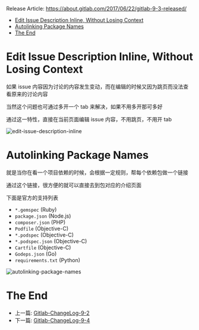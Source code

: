 Release Article: https://about.gitlab.com/2017/06/22/gitlab-9-3-released/

<!-- TOC -->

- [Edit Issue Description Inline, Without Losing Context](#edit-issue-description-inline-without-losing-context)
- [Autolinking Package Names](#autolinking-package-names)
- [The End](#the-end)

<!-- /TOC -->

# Edit Issue Description Inline, Without Losing Context

如果 issue 内容因为讨论的内容发生变动，而在编辑的时候又因为跳页而没法查看原来的讨论内容

当然这个问题也可通过多开一个 tab 来解决，如果不用多开那可多好

通过这一特性，直接在当前页面编辑 issue 内容，不用跳页，不用开 tab

![edit-issue-description-inline](http://om4h4iqhe.bkt.clouddn.com/edit-issue-description-inline.gif)

# Autolinking Package Names

就是当你在看一个项目依赖的时候，会根据一定规则，帮每个依赖包做一个链接

通过这个链接，很方便的就可以直接去到包对应的介绍页面

下面是官方的支持列表

 - `*.gemspec` (Ruby)
 - `package.json` (Node.js)
 - `composer.json` (PHP)
 - `Podfile` (Objective-C)
 - `*.podspec` (Objective-C)
 - `*.podspec.json` (Objective-C)
 - `Cartfile` (Objective-C)
 - `Godeps.json` (Go)
 - `requirements.txt` (Python)

![autolinking-package-names](http://om4h4iqhe.bkt.clouddn.com/autolinking-package-names.gif)

# The End

 - 上一篇: [Gitlab-ChangeLog-9-2](https://github.com/yidinghan/blog/issues/13)
 - 下一篇: [Gitlab-ChangeLog-9-4](https://github.com/yidinghan/blog/issues/15)